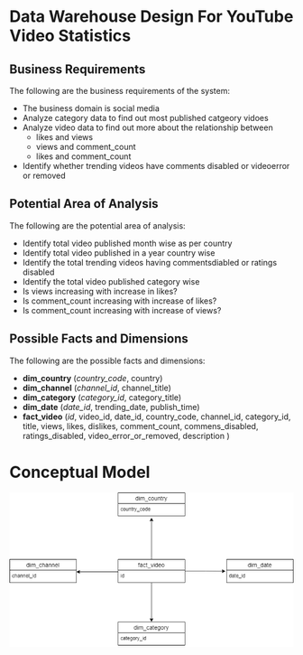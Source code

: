 # Data Warehouse Design For YouTube Video Statistics
## Business Requirements

The following are the business requirements of the system:
* The business domain is social media
* Analyze category data to find out most published catgeory vidoes
* Analyze video data to find out more about the relationship between
   - likes and views
   - views and comment_count
   - likes and comment_count
* Identify whether trending videos have comments disabled or videoerror or removed

## Potential Area of Analysis
The following are the potential area of analysis:
* Identify total video published month wise as per country
* Identify total video published in a year country wise
* Identify the total trending videos having commentsdiabled or ratings disabled
* Identify the total video published category wise
* Is views increasing with increase in likes?
* Is comment_count increasing with increase of likes?
* Is comment_count increasing with increase of views?

## Possible Facts and Dimensions
The following are the possible facts and dimensions:
- **dim_country** (*country_code*, country)
- **dim_channel** (*channel_id*, channel_title)
- **dim_category** (*category_id*, category_title)
- **dim_date** (*date_id*, trending_date, publish_time)
- **fact_video** (*id*, video_id, date_id, country_code, channel_id, category_id, title, views, likes, dislikes, comment_count, commens_disabled, ratings_disabled, video_error_or_removed, description )

# Conceptual Model
![](./img/conceptual_model.png)
